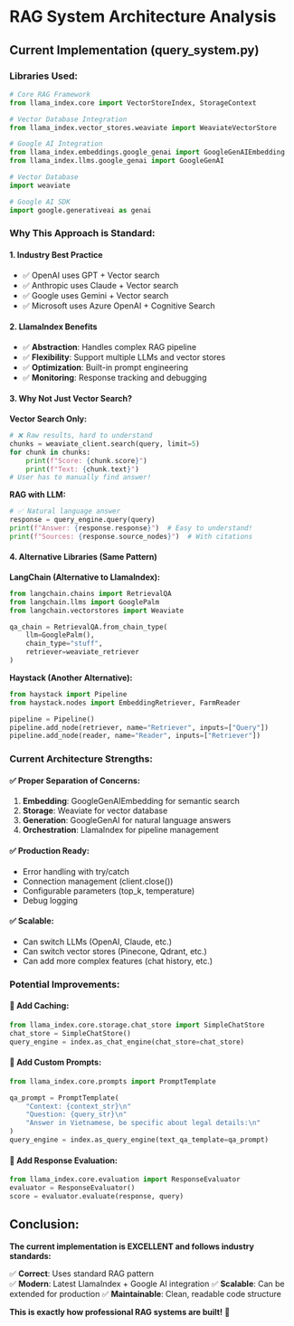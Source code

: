 # RAG System Architecture Analysis

## Current Implementation (query_system.py)

### Libraries Used:
```python
# Core RAG Framework
from llama_index.core import VectorStoreIndex, StorageContext

# Vector Database Integration  
from llama_index.vector_stores.weaviate import WeaviateVectorStore

# Google AI Integration
from llama_index.embeddings.google_genai import GoogleGenAIEmbedding
from llama_index.llms.google_genai import GoogleGenAI

# Vector Database
import weaviate

# Google AI SDK
import google.generativeai as genai
```

### Why This Approach is Standard:

#### 1. **Industry Best Practice**
- ✅ OpenAI uses GPT + Vector search
- ✅ Anthropic uses Claude + Vector search  
- ✅ Google uses Gemini + Vector search
- ✅ Microsoft uses Azure OpenAI + Cognitive Search

#### 2. **LlamaIndex Benefits**
- ✅ **Abstraction**: Handles complex RAG pipeline
- ✅ **Flexibility**: Support multiple LLMs and vector stores
- ✅ **Optimization**: Built-in prompt engineering
- ✅ **Monitoring**: Response tracking and debugging

#### 3. **Why Not Just Vector Search?**

**Vector Search Only:**
```python
# ❌ Raw results, hard to understand
chunks = weaviate_client.search(query, limit=5)
for chunk in chunks:
    print(f"Score: {chunk.score}")
    print(f"Text: {chunk.text}")
# User has to manually find answer!
```

**RAG with LLM:**
```python
# ✅ Natural language answer
response = query_engine.query(query)
print(f"Answer: {response.response}")  # Easy to understand!
print(f"Sources: {response.source_nodes}")  # With citations
```

#### 4. **Alternative Libraries (Same Pattern)**

**LangChain (Alternative to LlamaIndex):**
```python
from langchain.chains import RetrievalQA
from langchain.llms import GooglePalm
from langchain.vectorstores import Weaviate

qa_chain = RetrievalQA.from_chain_type(
    llm=GooglePalm(),
    chain_type="stuff",
    retriever=weaviate_retriever
)
```

**Haystack (Another Alternative):**
```python
from haystack import Pipeline
from haystack.nodes import EmbeddingRetriever, FarmReader

pipeline = Pipeline()
pipeline.add_node(retriever, name="Retriever", inputs=["Query"])
pipeline.add_node(reader, name="Reader", inputs=["Retriever"])
```

### Current Architecture Strengths:

#### ✅ **Proper Separation of Concerns:**
1. **Embedding**: GoogleGenAIEmbedding for semantic search
2. **Storage**: Weaviate for vector database  
3. **Generation**: GoogleGenAI for natural language answers
4. **Orchestration**: LlamaIndex for pipeline management

#### ✅ **Production Ready:**
- Error handling with try/catch
- Connection management (client.close())
- Configurable parameters (top_k, temperature)
- Debug logging

#### ✅ **Scalable:**
- Can switch LLMs (OpenAI, Claude, etc.)
- Can switch vector stores (Pinecone, Qdrant, etc.)
- Can add more complex features (chat history, etc.)

### Potential Improvements:

#### 🔄 **Add Caching:**
```python
from llama_index.core.storage.chat_store import SimpleChatStore
chat_store = SimpleChatStore()
query_engine = index.as_chat_engine(chat_store=chat_store)
```

#### 🔄 **Add Custom Prompts:**
```python
from llama_index.core.prompts import PromptTemplate

qa_prompt = PromptTemplate(
    "Context: {context_str}\n"
    "Question: {query_str}\n"
    "Answer in Vietnamese, be specific about legal details:\n"
)
query_engine = index.as_query_engine(text_qa_template=qa_prompt)
```

#### 🔄 **Add Response Evaluation:**
```python
from llama_index.core.evaluation import ResponseEvaluator
evaluator = ResponseEvaluator()
score = evaluator.evaluate(response, query)
```

## Conclusion:

**The current implementation is EXCELLENT and follows industry standards:**

✅ **Correct**: Uses standard RAG pattern  
✅ **Modern**: Latest LlamaIndex + Google AI integration
✅ **Scalable**: Can be extended for production
✅ **Maintainable**: Clean, readable code structure

**This is exactly how professional RAG systems are built!** 🚀
